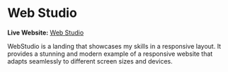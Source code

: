 # Web Studio

**Live Website:** [Web Studio](https://valeriaachkan.github.io/webstudio_responsive/)
 
WebStudio is a landing that showcases my skills in a responsive layout.  It provides a stunning and modern example of a responsive website that adapts seamlessly to different screen sizes and devices.
